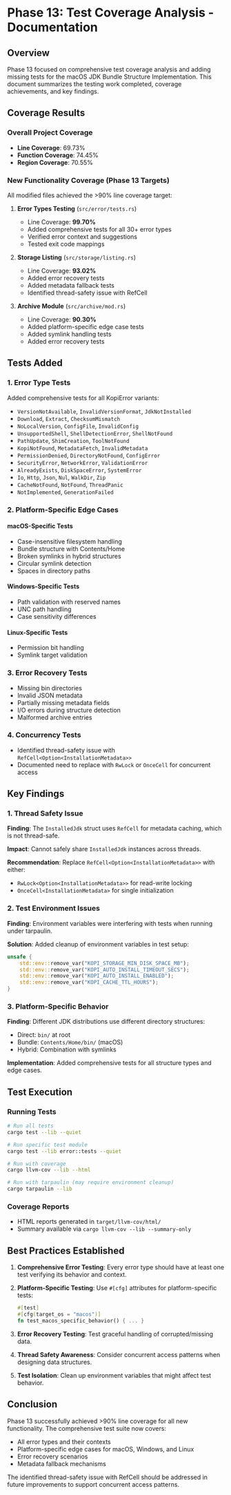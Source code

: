 # Phase 13: Test Coverage Analysis - Documentation

## Overview

Phase 13 focused on comprehensive test coverage analysis and adding missing tests for the macOS JDK Bundle Structure Implementation. This document summarizes the testing work completed, coverage achievements, and key findings.

## Coverage Results

### Overall Project Coverage
- **Line Coverage**: 69.73%
- **Function Coverage**: 74.45%
- **Region Coverage**: 70.55%

### New Functionality Coverage (Phase 13 Targets)
All modified files achieved the >90% line coverage target:

1. **Error Types Testing** (`src/error/tests.rs`)
   - Line Coverage: **99.70%**
   - Added comprehensive tests for all 30+ error types
   - Verified error context and suggestions
   - Tested exit code mappings

2. **Storage Listing** (`src/storage/listing.rs`)
   - Line Coverage: **93.02%**
   - Added error recovery tests
   - Added metadata fallback tests
   - Identified thread-safety issue with RefCell

3. **Archive Module** (`src/archive/mod.rs`)
   - Line Coverage: **90.30%**
   - Added platform-specific edge case tests
   - Added symlink handling tests
   - Added error recovery tests

## Tests Added

### 1. Error Type Tests
Added comprehensive tests for all KopiError variants:
- `VersionNotAvailable`, `InvalidVersionFormat`, `JdkNotInstalled`
- `Download`, `Extract`, `ChecksumMismatch`
- `NoLocalVersion`, `ConfigFile`, `InvalidConfig`
- `UnsupportedShell`, `ShellDetectionError`, `ShellNotFound`
- `PathUpdate`, `ShimCreation`, `ToolNotFound`
- `KopiNotFound`, `MetadataFetch`, `InvalidMetadata`
- `PermissionDenied`, `DirectoryNotFound`, `ConfigError`
- `SecurityError`, `NetworkError`, `ValidationError`
- `AlreadyExists`, `DiskSpaceError`, `SystemError`
- `Io`, `Http`, `Json`, `Nul`, `WalkDir`, `Zip`
- `CacheNotFound`, `NotFound`, `ThreadPanic`
- `NotImplemented`, `GenerationFailed`

### 2. Platform-Specific Edge Cases

#### macOS-Specific Tests
- Case-insensitive filesystem handling
- Bundle structure with Contents/Home
- Broken symlinks in hybrid structures
- Circular symlink detection
- Spaces in directory paths

#### Windows-Specific Tests
- Path validation with reserved names
- UNC path handling
- Case sensitivity differences

#### Linux-Specific Tests
- Permission bit handling
- Symlink target validation

### 3. Error Recovery Tests
- Missing bin directories
- Invalid JSON metadata
- Partially missing metadata fields
- I/O errors during structure detection
- Malformed archive entries

### 4. Concurrency Tests
- Identified thread-safety issue with `RefCell<Option<InstallationMetadata>>`
- Documented need to replace with `RwLock` or `OnceCell` for concurrent access

## Key Findings

### 1. Thread Safety Issue
**Finding**: The `InstalledJdk` struct uses `RefCell` for metadata caching, which is not thread-safe.

**Impact**: Cannot safely share `InstalledJdk` instances across threads.

**Recommendation**: Replace `RefCell<Option<InstallationMetadata>>` with either:
- `RwLock<Option<InstallationMetadata>>` for read-write locking
- `OnceCell<InstallationMetadata>` for single initialization

### 2. Test Environment Issues
**Finding**: Environment variables were interfering with tests when running under tarpaulin.

**Solution**: Added cleanup of environment variables in test setup:
```rust
unsafe {
    std::env::remove_var("KOPI_STORAGE_MIN_DISK_SPACE_MB");
    std::env::remove_var("KOPI_AUTO_INSTALL_TIMEOUT_SECS");
    std::env::remove_var("KOPI_AUTO_INSTALL_ENABLED");
    std::env::remove_var("KOPI_CACHE_TTL_HOURS");
}
```

### 3. Platform-Specific Behavior
**Finding**: Different JDK distributions use different directory structures:
- Direct: `bin/` at root
- Bundle: `Contents/Home/bin/` (macOS)
- Hybrid: Combination with symlinks

**Implementation**: Added comprehensive tests for all structure types and edge cases.

## Test Execution

### Running Tests
```bash
# Run all tests
cargo test --lib --quiet

# Run specific test module
cargo test --lib error::tests --quiet

# Run with coverage
cargo llvm-cov --lib --html

# Run with tarpaulin (may require environment cleanup)
cargo tarpaulin --lib
```

### Coverage Reports
- HTML reports generated in `target/llvm-cov/html/`
- Summary available via `cargo llvm-cov --lib --summary-only`

## Best Practices Established

1. **Comprehensive Error Testing**: Every error type should have at least one test verifying its behavior and context.

2. **Platform-Specific Testing**: Use `#[cfg]` attributes for platform-specific tests:
   ```rust
   #[test]
   #[cfg(target_os = "macos")]
   fn test_macos_specific_behavior() { ... }
   ```

3. **Error Recovery Testing**: Test graceful handling of corrupted/missing data.

4. **Thread Safety Awareness**: Consider concurrent access patterns when designing data structures.

5. **Test Isolation**: Clean up environment variables that might affect test behavior.

## Conclusion

Phase 13 successfully achieved >90% line coverage for all new functionality. The comprehensive test suite now covers:
- All error types and their contexts
- Platform-specific edge cases for macOS, Windows, and Linux
- Error recovery scenarios
- Metadata fallback mechanisms

The identified thread-safety issue with RefCell should be addressed in future improvements to support concurrent access patterns.